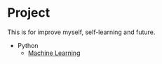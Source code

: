 # Project
This is for improve myself, self-learning and future.
- Python
  - [Machine Learning](https://github.com/cjwwei/Python/tree/main/Machine%20Learning)
